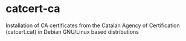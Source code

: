 catcert-ca
==========

Installation of CA certificates from the Catalan Agency of Certification (catcert.cat) in Debian GNU/Linux based distributions
